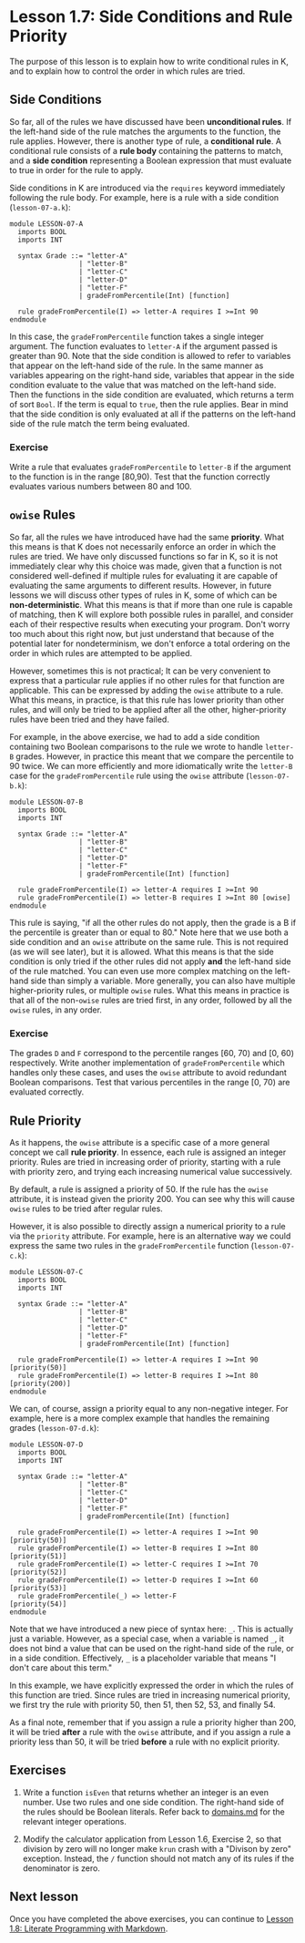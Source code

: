 # Lesson 1.7: Side Conditions and Rule Priority

The purpose of this lesson is to explain how to write conditional rules in K,
and to explain how to control the order in which rules are tried.

## Side Conditions

So far, all of the rules we have discussed have been **unconditional rules**.
If the left-hand side of the rule matches the arguments to the function, the
rule applies. However, there is another type of rule, a **conditional rule**.
A conditional rule consists of a **rule body** containing the patterns to
match, and a **side condition** representing a Boolean expression that must
evaluate to true in order for the rule to apply.

Side conditions in K are introduced via the `requires` keyword immediately
following the rule body. For example, here is a rule with a side condition
(`lesson-07-a.k`):

```k
module LESSON-07-A
  imports BOOL
  imports INT

  syntax Grade ::= "letter-A"
                 | "letter-B"
                 | "letter-C"
                 | "letter-D"
                 | "letter-F"
                 | gradeFromPercentile(Int) [function]

  rule gradeFromPercentile(I) => letter-A requires I >=Int 90
endmodule
```

In this case, the `gradeFromPercentile` function takes a single integer
argument. The function evaluates to `letter-A` if the argument passed is
greater than 90. Note that the side condition is allowed to refer to variables
that appear on the left-hand side of the rule. In the same manner as variables
appearing on the right-hand side, variables that appear in the side condition
evaluate to the value that was matched on the left-hand side. Then the
functions in the side condition are evaluated, which returns a term of sort
`Bool`. If the term is equal to `true`, then the rule applies. Bear in mind
that the side condition is only evaluated at all if the patterns on the
left-hand side of the rule match the term being evaluated.

### Exercise

Write a rule that evaluates `gradeFromPercentile` to `letter-B` if the argument
to the function is in the range [80,90). Test that the function correctly
evaluates various numbers between 80 and 100.

## `owise` Rules

So far, all the rules we have introduced have had the same **priority**. What
this means is that K does not necessarily enforce an order in which the rules
are tried. We have only discussed functions so far in K, so it is not
immediately clear why this choice was made, given that a function is not
considered well-defined if multiple rules for evaluating it are capable of
evaluating the same arguments to different results. However, in future lessons
we will discuss other types of rules in K, some of which can be
**non-deterministic**. What this means is that if more than one rule is capable
of matching, then K will explore both possible rules in parallel, and consider
each of their respective results when executing your program. Don't worry too
much about this right now, but just understand that because of the potential
later for nondeterminism, we don't enforce a total ordering on the order in
which rules are attempted to be applied.

However, sometimes this is not practical; It can be very convenient to express
that a particular rule applies if no other rules for that function are
applicable. This can be expressed by adding the `owise` attribute to a rule.
What this means, in practice, is that this rule has lower priority than other
rules, and will only be tried to be applied after all the other,
higher-priority rules have been tried and they have failed.

For example, in the above exercise, we had to add a side condition containing
two Boolean comparisons to the rule we wrote to handle `letter-B` grades.
However, in practice this meant that we compare the percentile to 90 twice. We
can more efficiently and more idiomatically write the `letter-B` case for the
`gradeFromPercentile` rule using the `owise` attribute (`lesson-07-b.k`):

```k
module LESSON-07-B
  imports BOOL
  imports INT

  syntax Grade ::= "letter-A"
                 | "letter-B"
                 | "letter-C"
                 | "letter-D"
                 | "letter-F"
                 | gradeFromPercentile(Int) [function]

  rule gradeFromPercentile(I) => letter-A requires I >=Int 90
  rule gradeFromPercentile(I) => letter-B requires I >=Int 80 [owise]
endmodule
```

This rule is saying, "if all the other rules do not apply, then the grade is a
B if the percentile is greater than or equal to 80." Note here that we use both
a side condition and an `owise` attribute on the same rule. This is not
required (as we will see later), but it is allowed. What this means is that the
side condition is only tried if the other rules did not apply **and** the
left-hand side of the rule matched. You can even use more complex matching on
the left-hand side than simply a variable. More generally, you can also have
multiple higher-priority rules, or multiple `owise` rules. What this means in
practice is that all of the non-`owise` rules are tried first, in any order,
followed by all the `owise` rules, in any order.

### Exercise

The grades `D` and `F` correspond to the percentile ranges [60, 70) and [0, 60)
respectively. Write another implementation of `gradeFromPercentile` which
handles only these cases, and uses the `owise` attribute to avoid redundant
Boolean comparisons. Test that various percentiles in the range [0, 70) are
evaluated correctly.

## Rule Priority

As it happens, the `owise` attribute is a specific case of a more general
concept we call **rule priority**. In essence, each rule is assigned an integer
priority. Rules are tried in increasing order of priority, starting with a
rule with priority zero, and trying each increasing numerical value
successively.

By default, a rule is assigned a priority of 50. If the rule has the `owise`
attribute, it is instead given the priority 200. You can see why this will
cause `owise` rules to be tried after regular rules.

However, it is also possible to directly assign a numerical priority to a rule
via the `priority` attribute. For example, here is an alternative way
we could express the same two rules in the `gradeFromPercentile` function
(`lesson-07-c.k`):

```k
module LESSON-07-C
  imports BOOL
  imports INT

  syntax Grade ::= "letter-A"
                 | "letter-B"
                 | "letter-C"
                 | "letter-D"
                 | "letter-F"
                 | gradeFromPercentile(Int) [function]

  rule gradeFromPercentile(I) => letter-A requires I >=Int 90 [priority(50)]
  rule gradeFromPercentile(I) => letter-B requires I >=Int 80 [priority(200)]
endmodule
```

We can, of course, assign a priority equal to any non-negative integer. For
example, here is a more complex example that handles the remaining grades
(`lesson-07-d.k`):

```k
module LESSON-07-D
  imports BOOL
  imports INT

  syntax Grade ::= "letter-A"
                 | "letter-B"
                 | "letter-C"
                 | "letter-D"
                 | "letter-F"
                 | gradeFromPercentile(Int) [function]

  rule gradeFromPercentile(I) => letter-A requires I >=Int 90 [priority(50)]
  rule gradeFromPercentile(I) => letter-B requires I >=Int 80 [priority(51)]
  rule gradeFromPercentile(I) => letter-C requires I >=Int 70 [priority(52)]
  rule gradeFromPercentile(I) => letter-D requires I >=Int 60 [priority(53)]
  rule gradeFromPercentile(_) => letter-F                     [priority(54)]
endmodule
```

Note that we have introduced a new piece of syntax here: `_`. This is actually
just a variable. However, as a special case, when a variable is named `_`, it
does not bind a value that can be used on the right-hand side of the rule, or
in a side condition. Effectively, `_` is a placeholder variable that means "I
don't care about this term."

In this example, we have explicitly expressed the order in which the rules of
this function are tried. Since rules are tried in increasing numerical
priority, we first try the rule with priority 50, then 51, then 52, 53, and
finally 54.

As a final note, remember that if you assign a rule a priority higher than 200,
it will be tried **after** a rule with the `owise` attribute, and if you assign
a rule a priority less than 50, it will be tried **before** a rule with no
explicit priority.

## Exercises

1. Write a function `isEven` that returns whether an integer is an even number.
Use two rules and one side condition. The right-hand side of the rules should
be Boolean literals. Refer back to
[domains.md](../../../include/kframework/builtin/domains.md) for the relevant
integer operations.

2. Modify the calculator application from Lesson 1.6, Exercise 2, so that division
by zero will no longer make `krun` crash with a "Divison by zero" exception.
Instead, the `/` function should not match any of its rules if the denominator
is zero.

## Next lesson

Once you have completed the above exercises, you can continue to
[Lesson 1.8: Literate Programming with Markdown](../08_literate_programming/README.md).
